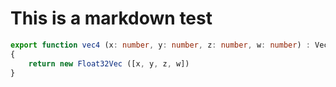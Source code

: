 # This is a markdown test

```typescript
export function vec4 (x: number, y: number, z: number, w: number) : Vec4
{
    return new Float32Vec ([x, y, z, w])
}
```

